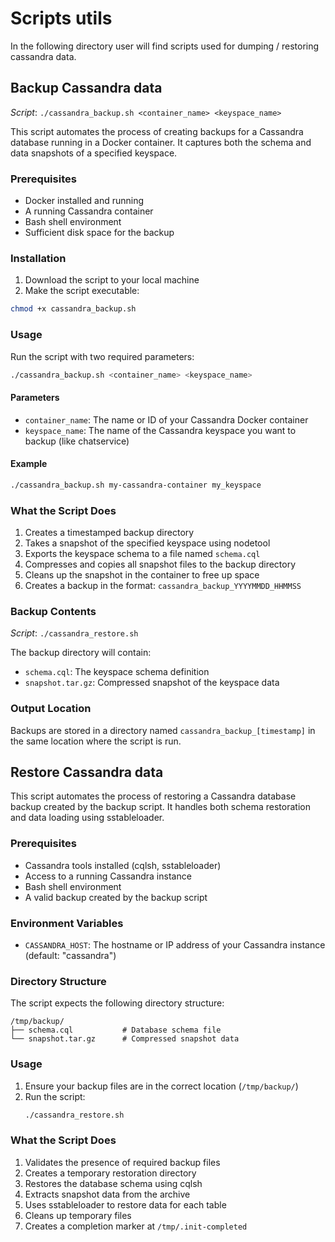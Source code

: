# Scripts utils
In the following directory user will find scripts used for dumping / restoring cassandra data.


## Backup Cassandra data
_Script_: `./cassandra_backup.sh <container_name> <keyspace_name>`

This script automates the process of creating backups for a Cassandra database running in a Docker container. 
It captures both the schema and data snapshots of a specified keyspace.

### Prerequisites
- Docker installed and running
- A running Cassandra container
- Bash shell environment
- Sufficient disk space for the backup

### Installation

1. Download the script to your local machine
2. Make the script executable:
```bash
chmod +x cassandra_backup.sh
```

### Usage
Run the script with two required parameters:

```bash
./cassandra_backup.sh <container_name> <keyspace_name>
```

#### Parameters

- `container_name`: The name or ID of your Cassandra Docker container
- `keyspace_name`: The name of the Cassandra keyspace you want to backup (like chatservice)

#### Example

```bash
./cassandra_backup.sh my-cassandra-container my_keyspace
```

### What the Script Does

1. Creates a timestamped backup directory
2. Takes a snapshot of the specified keyspace using nodetool
3. Exports the keyspace schema to a file named `schema.cql`
4. Compresses and copies all snapshot files to the backup directory
5. Cleans up the snapshot in the container to free up space
6. Creates a backup in the format: `cassandra_backup_YYYYMMDD_HHMMSS`

### Backup Contents
_Script_: `./cassandra_restore.sh`

The backup directory will contain:
- `schema.cql`: The keyspace schema definition
- `snapshot.tar.gz`: Compressed snapshot of the keyspace data

### Output Location
Backups are stored in a directory named `cassandra_backup_[timestamp]` in the same location where the script is run.


## Restore Cassandra data

This script automates the process of restoring a Cassandra database backup created by the backup script. It handles both schema restoration and data loading using sstableloader.

### Prerequisites

- Cassandra tools installed (cqlsh, sstableloader)
- Access to a running Cassandra instance
- Bash shell environment
- A valid backup created by the backup script

### Environment Variables

- `CASSANDRA_HOST`: The hostname or IP address of your Cassandra instance (default: "cassandra")

### Directory Structure

The script expects the following directory structure:
```
/tmp/backup/
├── schema.cql           # Database schema file
└── snapshot.tar.gz      # Compressed snapshot data
```

### Usage

1. Ensure your backup files are in the correct location (`/tmp/backup/`)
2. Run the script:
   ```bash
   ./cassandra_restore.sh
   ```

### What the Script Does

1. Validates the presence of required backup files
2. Creates a temporary restoration directory
3. Restores the database schema using cqlsh
4. Extracts snapshot data from the archive
5. Uses sstableloader to restore data for each table
6. Cleans up temporary files
7. Creates a completion marker at `/tmp/.init-completed`
